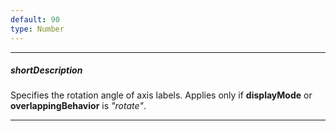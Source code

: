 ```yaml
---
default: 90
type: Number
---
```

---
##### shortDescription
Specifies the rotation angle of axis labels. Applies only if **displayMode** or **overlappingBehavior** is *"rotate"*.

---

